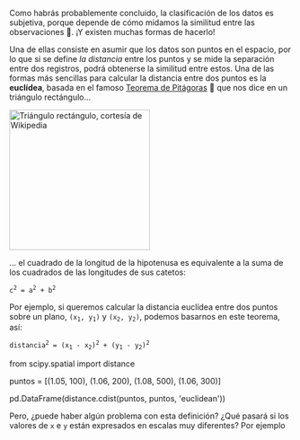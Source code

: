 Como habrás probablemente concluido, la clasificación de los datos es subjetiva, porque depende de cómo midamos la similitud entre las observaciones :straight_ruler:. ¡Y existen muchas formas de hacerlo! 

Una de ellas consiste en asumir que los datos son puntos en el espacio, por lo que si se define _la distancia_ entre los puntos y se mide la separación entre dos registros, podrá obtenerse la similitud entre estos. Una de las formas más sencillas para calcular la distancia entre dos puntos es la **euclídea**, basada en el famoso [Teorema de Pitágoras](https://es.wikipedia.org/wiki/Teorema_de_Pit%C3%A1goras) 📐 que nos dice en un triángulo rectángulo...

<a href="https://commons.wikimedia.org/w/index.php?curid=617373" target="_blank"><img src="https://upload.wikimedia.org/wikipedia/commons/thumb/6/6f/Rtriangle.svg/346px-Rtriangle.svg.png?20190718074431" alt="Triángulo rectángulo, cortesía de Wikipedia" width="250px" height="auto"></a>


... el cuadrado de la longitud de la hipotenusa es equivalente a la suma de los cuadrados de las longitudes de sus catetos:

<pre>
<code>c<sup>2</sup> = a<sup>2</sup> + b<sup>2</sup></code>
</pre>

Por ejemplo, si queremos calcular la distancia euclídea entre dos puntos sobre un plano, <code>(x<sub>1</sub>, y<sub>1</sub>)</code> y <code>(x<sub>2</sub>, y<sub>2</sub>)</code>, podemos basarnos en este teorema, así:

<pre>
<code>distancia<sup>2</sup> = (x<sub>1</sub> - x<sub>2</sub>)<sup>2</sup> + (y<sub>1</sub> - y<sub>2</sub>)<sup>2</sup></code>
</pre>


from scipy.spatial import distance

puntos = [(1.05, 100), (1.06, 200), (1.08, 500), (1.06, 300)]

pd.DataFrame(distance.cdist(puntos, puntos, 'euclidean'))

Pero, ¿puede haber algún problema con esta definición? ¿Qué pasará si los valores de `x` e `y` están expresados en escalas muy diferentes? Por ejemplo

